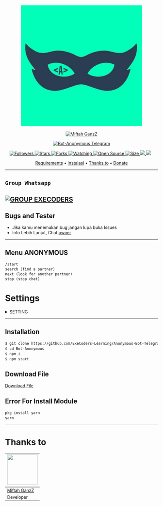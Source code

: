 <p align="center">
<img src="https://raw.githubusercontent.com/ExeCoders-Learning/Anonymous-Bot-Telegram/main/menunya.jpg" alt="BOT ANONYMOUS" width="400"/>

 <p align="center">
    <a href="#">
        <img
            src="https://readme-typing-svg.herokuapp.com?size=15&width=280&lines=Anonymous+Bot+Telegram+🎭"
            alt="Miftah GanzZ"
        />
    </a>
</p>

  
</p>
<p align="center">
<a href="#">
<img title="Bot-Anonymous Telegram" src="https://img.shields.io/badge/Bot-Anonymous-green?colorA=%23ff0000&colorB=%23017e40&style=for-the-badge">
</a>
  </p>

<p align="center">

<a href="https://github.com/ExeCoders-Learning/followers">
<img title="Followers" src="https://img.shields.io/github/followers/ExeCoders-Learning?color=red&style=flat-square">
</a>

<a href="https://github.com/ExeCoders-Learning/Anonymous-Bot-Telegram/stargazers/">
<img title="Stars" src="https://img.shields.io/github/stars/ExeCoders-Learning/Anonymous-Bot-Telegram?color=blue&style=flat-square">
</a
>
<a href="https://github.com/ExeCoders-Learning/Anonymous-Bot-Telegram/network/members">
<img title="Forks" src="https://img.shields.io/github/forks/ExeCoders-Learning/Anonymous-Bot-Telegram?color=red&style=flat-square">
</a>

<a href="https://github.com/ExeCoders-Learning/Anonymous-Bot-Telegram/watchers">
<img title="Watching" src="https://img.shields.io/github/watchers/ExeCoders-Learning/Anonymous-Bot-Telegram?label=Watchers&color=blue&style=flat-square">
</a>

<a href="https://github.com/ExeCoders-Learning/Anonymous-Bot-Telegram">
<img title="Open Source" src="https://badges.frapsoft.com/os/v2/open-source.svg?v=103">
</a>

<a href="https://github.com/ExeCoders-Learning/Anonymous-Bot-Telegram/">
<img title="Size" src="https://img.shields.io/github/repo-size/ExeCoders-Learning/Anonymous-Bot-Telegram?style=flat-square&color=green">
</a>
<a href="https://hits.seeyoufarm.com">
<img src="https://hits.seeyoufarm.com/api/count/incr/badge.svg?url=https%3A%2F%2Fgithub.com%2FExeCoders-Learning%2FBot-Anonymous&count_bg=%2379C83D&title_bg=%23555555&icon=probot.svg&icon_color=%2300FF6D&title=hits&edge_flat=false"/>
</a>

<a href="https://github.com/ExeCoders-Learning/Anonymous-Bot-Telegram/graphs/commit-activity">
<img height="20" src="https://img.shields.io/badge/Maintained%3F-yes-green.svg"></a>&nbsp;&nbsp;
</p>

<p align="center">
  <a href="https://github.com/ExeCoders-Learning/Anonymous-Bot-Telegram#requirements">Requirements</a> •
  <a href="https://github.com/ExeCoders-Learning/Anonymous-Bot-Telegram#instalasi">Instalasi</a> •
  <a href="https://github.com/ExeCoders-Learning/Anonymous-Bot-Telegram#thanks-to">Thanks to</a> •
  <a href="https://github.com/ExeCoders-Learning/Anonymous-Bot-Telegram#donate">Donate</a>
</p>
</div>

----------
 ## ```Group Whatsapp```
	
[![GROUP EXECODERS](https://img.shields.io/badge/WhatsApp%20Group-25D366?style=for-the-badge&logo=whatsapp&logoColor=white)](https://chat.whatsapp.com/KWGq6TUIVLb6GDfjGteZQt) 
---------

  ## Bugs and Tester
* Jika kamu menemukan bug jangan lupa buka Issues
* Info Lebih Lanjut, Chat [owner](https://t.me/miftahganzz)
----------

## Menu ANONYMOUS
```
/start
search (find a partner)
next (look for another partner)
stop (stop chat)
```
	
# Settings
 
<details>
  <summary>SETTING</summary>
	
You can edit token bot in `'./index.js'`
```ts
const bot = new Telegraf('Your_Bot_Token');
```

</details>

----------
## Installation
```bash
$ git clone https://github.com/ExeCoders-Learning/Anonymous-Bot-Telegram.git
$ cd Bot-Anonymous
$ npm i
$ npm start
```

## Download File
[Download File](http://cdn.itzpire.site/download/1713869145214-3bb1de.zip)

## Error For Install Module
```bash
pkg install yarn
yarn
```

----------
# Thanks to
<a href="https://github.com/miftahganzz"><img src="https://github.com/miftahganzz.png?size=100" width="100" height="100"></a> | 
---|
[Miftah GanzZ](https://github.com/miftahganzz)  |
Developer |
